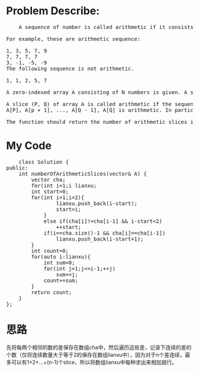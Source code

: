 # Problem Describe:
<pre>
	A sequence of number is called arithmetic if it consists of at least three elements and if the difference between any two consecutive elements is the same.

For example, these are arithmetic sequence:

1, 3, 5, 7, 9
7, 7, 7, 7
3, -1, -5, -9
The following sequence is not arithmetic.

1, 1, 2, 5, 7

A zero-indexed array A consisting of N numbers is given. A slice of that array is any pair of integers (P, Q) such that 0 <= P < Q < N.

A slice (P, Q) of array A is called arithmetic if the sequence:
A[P], A[p + 1], ..., A[Q - 1], A[Q] is arithmetic. In particular, this means that P + 1 < Q.

The function should return the number of arithmetic slices in the array A.
</pre>

# My Code
<pre>
	class Solution {
public:
    int numberOfArithmeticSlices(vector<int>& A) {
        vector<int> cha;
        for(int i=1;i<A.size();++i)
            cha.push_back(A[i]-A[i-1]); 
        vector<int> lianxu;
        int start=0;
        for(int i=1;i<cha.size();++i){
            if(cha[i]!=cha[i-1] && i-start>=2){
                lianxu.push_back(i-start);
                start=i;
            }
            else if(cha[i]!=cha[i-1] && i-start<2)
                ++start;
            if(i==cha.size()-1 && cha[i]==cha[i-1])
                lianxu.push_back(i-start+1);
        }
        int count=0;
        for(auto i:lianxu){
            int sum=0;
            for(int j=1;j<=i-1;++j)
                sum+=j;
            count+=sum;
        }
        return count;
    }
};
</pre>

# 思路
先将每两个相邻的数的差保存在数组cha中，然后遍历这些差，记录下连续的差的个数（仅将连续数量大于等于2的保存在数组lianxu中），因为对于n个差连续，最多可以有1+2+…+(n-1)个slice，所以将数组lianxu中每种求出来相加就行。
